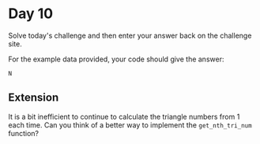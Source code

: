 # Day 10

Solve today's challenge and then enter your answer back on the challenge site.

For the example data provided, your code should give the answer:

```
N
```

## Extension
It is a bit inefficient to continue to calculate the triangle numbers from 1 each time. Can you think of a better way to implement the `get_nth_tri_num` function?
